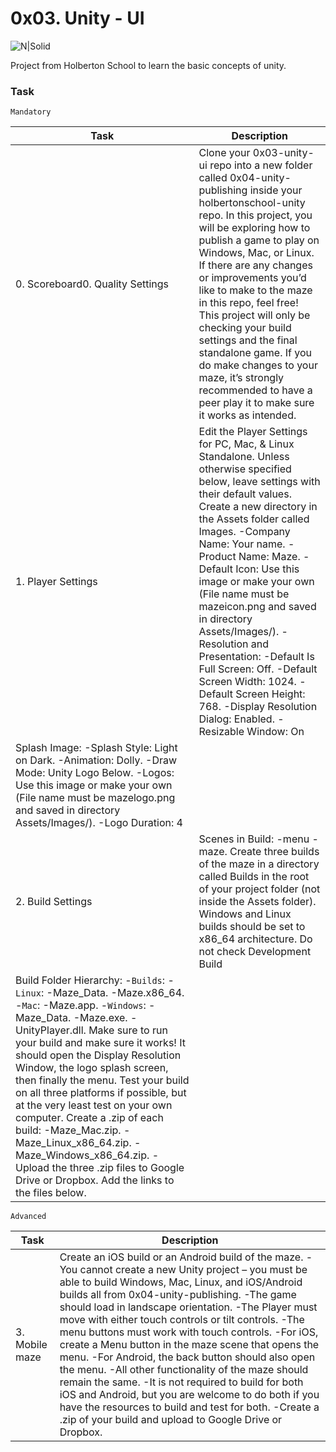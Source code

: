 # 0x03. Unity - UI

![N|Solid](https://upload.wikimedia.org/wikipedia/commons/thumb/1/19/Unity_Technologies_logo.svg/413px-Unity_Technologies_logo.svg.png)

Project from Holberton School to learn the basic concepts of unity.

### Task

`Mandatory`

| Task | Description |
| ---- | ----------- |
| 0. Scoreboard0. Quality Settings | Clone your 0x03-unity-ui repo into a new folder called 0x04-unity-publishing inside your holbertonschool-unity repo. In this project, you will be exploring how to publish a game to play on Windows, Mac, or Linux. If there are any changes or improvements you’d like to make to the maze in this repo, feel free! This project will only be checking your build settings and the final standalone game. If you do make changes to your maze, it’s strongly recommended to have a peer play it to make sure it works as intended. |
| 1. Player Settings | Edit the Player Settings for PC, Mac, & Linux Standalone. Unless otherwise specified below, leave settings with their default values. Create a new directory in the Assets folder called Images. -Company Name: Your name. -Product Name: Maze. -Default Icon: Use this image or make your own (File name must be mazeicon.png and saved in directory Assets/Images/). -Resolution and Presentation: -Default Is Full Screen: Off. -Default Screen Width: 1024. -Default Screen Height: 768. -Display Resolution Dialog: Enabled. -Resizable Window: On
Splash Image: -Splash Style: Light on Dark. -Animation: Dolly. -Draw Mode: Unity Logo Below. -Logos: Use this image or make your own (File name must be mazelogo.png and saved in directory Assets/Images/). -Logo Duration: 4 |
| 2. Build Settings | Scenes in Build: -menu -maze. Create three builds of the maze in a directory called Builds in the root of your project folder (not inside the Assets folder). Windows and Linux builds should be set to x86_64 architecture. Do not check Development Build
Build Folder Hierarchy: -`Builds`: -`Linux`: -Maze_Data. -Maze.x86_64. -`Mac`: -Maze.app. -`Windows`: -Maze_Data. -Maze.exe. -UnityPlayer.dll. Make sure to run your build and make sure it works! It should open the Display Resolution Window, the logo splash screen, then finally the menu. Test your build on all three platforms if possible, but at the very least test on your own computer. Create a .zip of each build: -Maze_Mac.zip. -Maze_Linux_x86_64.zip. -Maze_Windows_x86_64.zip. -Upload the three .zip files to Google Drive or Dropbox. Add the links to the files below. |

`Advanced`

| Task | Description |
| ---- | ----------- |
| 3. Mobile maze | Create an iOS build or an Android build of the maze. -You cannot create a new Unity project – you must be able to build Windows, Mac, Linux, and iOS/Android builds all from 0x04-unity-publishing. -The game should load in landscape orientation. -The Player must move with either touch controls or tilt controls. -The menu buttons must work with touch controls. -For iOS, create a Menu button in the maze scene that opens the menu. -For Android, the back button should also open the menu. -All other functionality of the maze should remain the same. -It is not required to build for both iOS and Android, but you are welcome to do both if you have the resources to build and test for both. -Create a .zip of your build and upload to Google Drive or Dropbox. |